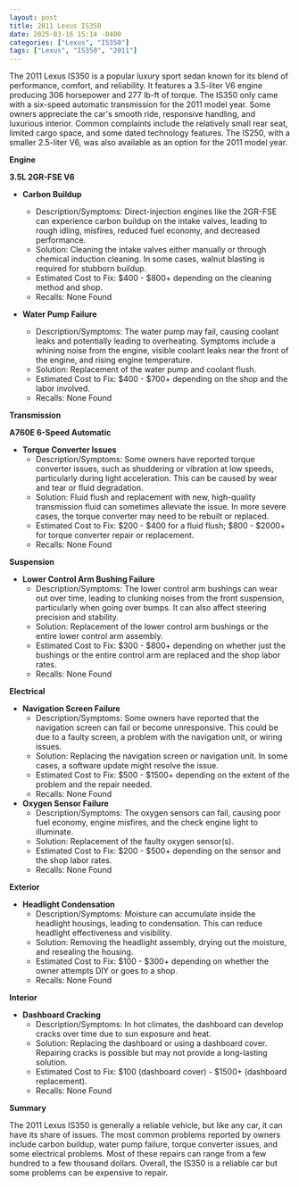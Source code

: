 ```yaml
---
layout: post
title: 2011 Lexus IS350
date: 2025-03-16 15:14 -0400
categories: ["Lexus", "IS350"]
tags: ["Lexus", "IS350", "2011"]
---
```

The 2011 Lexus IS350 is a popular luxury sport sedan known for its blend of performance, comfort, and reliability. It features a 3.5-liter V6 engine producing 306 horsepower and 277 lb-ft of torque. The IS350 only came with a six-speed automatic transmission for the 2011 model year. Some owners appreciate the car's smooth ride, responsive handling, and luxurious interior. Common complaints include the relatively small rear seat, limited cargo space, and some dated technology features. The IS250, with a smaller 2.5-liter V6, was also available as an option for the 2011 model year.

**Engine**

**3.5L 2GR-FSE V6**

*   **Carbon Buildup**
    *   Description/Symptoms: Direct-injection engines like the 2GR-FSE can experience carbon buildup on the intake valves, leading to rough idling, misfires, reduced fuel economy, and decreased performance.
    *   Solution: Cleaning the intake valves either manually or through chemical induction cleaning. In some cases, walnut blasting is required for stubborn buildup.
    *   Estimated Cost to Fix: $400 - $800+ depending on the cleaning method and shop.
    *   Recalls: None Found

* **Water Pump Failure**
    *   Description/Symptoms: The water pump may fail, causing coolant leaks and potentially leading to overheating. Symptoms include a whining noise from the engine, visible coolant leaks near the front of the engine, and rising engine temperature.
    *   Solution: Replacement of the water pump and coolant flush.
    *   Estimated Cost to Fix: $400 - $700+ depending on the shop and the labor involved.
    *   Recalls: None Found

**Transmission**

**A760E 6-Speed Automatic**

*   **Torque Converter Issues**
    *   Description/Symptoms: Some owners have reported torque converter issues, such as shuddering or vibration at low speeds, particularly during light acceleration. This can be caused by wear and tear or fluid degradation.
    *   Solution: Fluid flush and replacement with new, high-quality transmission fluid can sometimes alleviate the issue. In more severe cases, the torque converter may need to be rebuilt or replaced.
    *   Estimated Cost to Fix: $200 - $400 for a fluid flush; $800 - $2000+ for torque converter repair or replacement.
    *   Recalls: None Found

**Suspension**

*   **Lower Control Arm Bushing Failure**
    *   Description/Symptoms: The lower control arm bushings can wear out over time, leading to clunking noises from the front suspension, particularly when going over bumps. It can also affect steering precision and stability.
    *   Solution: Replacement of the lower control arm bushings or the entire lower control arm assembly.
    *   Estimated Cost to Fix: $300 - $800+ depending on whether just the bushings or the entire control arm are replaced and the shop labor rates.
    *   Recalls: None Found

**Electrical**

*   **Navigation Screen Failure**
    *   Description/Symptoms: Some owners have reported that the navigation screen can fail or become unresponsive. This could be due to a faulty screen, a problem with the navigation unit, or wiring issues.
    *   Solution: Replacing the navigation screen or navigation unit. In some cases, a software update might resolve the issue.
    *   Estimated Cost to Fix: $500 - $1500+ depending on the extent of the problem and the repair needed.
    *   Recalls: None Found
*   **Oxygen Sensor Failure**
    *   Description/Symptoms: The oxygen sensors can fail, causing poor fuel economy, engine misfires, and the check engine light to illuminate.
    *   Solution: Replacement of the faulty oxygen sensor(s).
    *   Estimated Cost to Fix: $200 - $500+ depending on the sensor and the shop labor rates.
    *   Recalls: None Found

**Exterior**

*   **Headlight Condensation**
    *   Description/Symptoms: Moisture can accumulate inside the headlight housings, leading to condensation. This can reduce headlight effectiveness and visibility.
    *   Solution: Removing the headlight assembly, drying out the moisture, and resealing the housing.
    *   Estimated Cost to Fix: $100 - $300+ depending on whether the owner attempts DIY or goes to a shop.
    *   Recalls: None Found

**Interior**

*   **Dashboard Cracking**
    *   Description/Symptoms: In hot climates, the dashboard can develop cracks over time due to sun exposure and heat.
    *   Solution: Replacing the dashboard or using a dashboard cover. Repairing cracks is possible but may not provide a long-lasting solution.
    *   Estimated Cost to Fix: $100 (dashboard cover) - $1500+ (dashboard replacement).
    *   Recalls: None Found

**Summary**

The 2011 Lexus IS350 is generally a reliable vehicle, but like any car, it can have its share of issues. The most common problems reported by owners include carbon buildup, water pump failure, torque converter issues, and some electrical problems. Most of these repairs can range from a few hundred to a few thousand dollars. Overall, the IS350 is a reliable car but some problems can be expensive to repair.

